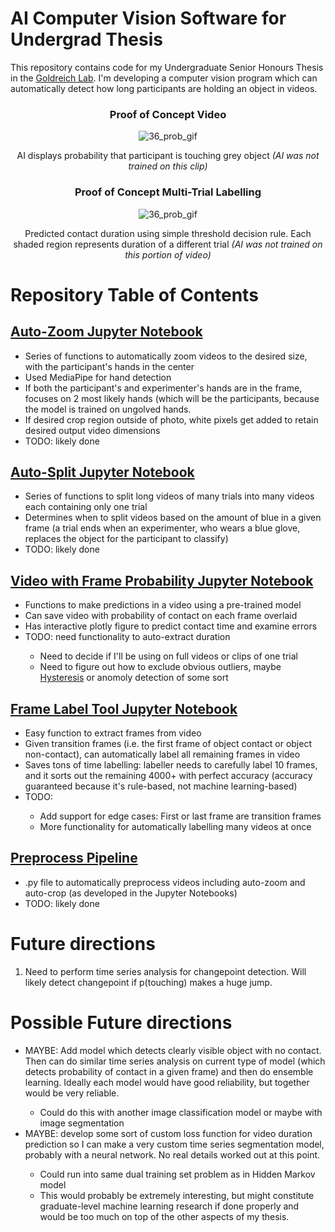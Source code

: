 <H1>AI Computer Vision Software for Undergrad Thesis</H1>
This repository contains code for my Undergraduate Senior Honours Thesis in the <a href="https://pnb.mcmaster.ca/goldreich-lab/CurrentRes.html#Modeling">Goldreich Lab</a>. I'm developing a computer vision program which can automatically detect how long participants are holding an object in videos. 


<div align="center">
  <H3>Proof of Concept Video</H3>
  <img src="https://github.com/nripstein/Undergrad-Thesis/assets/98430636/57cd803a-3eb8-490a-bf0a-eccc0afdff79" alt="36_prob_gif">
  <p>AI displays probability that participant is touching grey object <em>(AI was not trained on this clip)</em></p>
</div>

<div align="center">
  <H3>Proof of Concept Multi-Trial Labelling</H3>
  <img src="https://github.com/nripstein/Undergrad-Thesis/assets/98430636/e86df995-8077-45a6-8fb8-ea3ff3b7cd91" alt="36_prob_gif">
  <p>Predicted contact duration using simple threshold decision rule. Each shaded region represents duration of a different trial <em>(AI was not trained on this portion of video)</em></p>
</div>

<H1>Repository Table of Contents</H1>

<h2><a href="https://github.com/nripstein/Undergrad-Thesis/blob/f4da48ca9171c976b927834e5edd429a2aac971c/vid_resize_experiments.ipynb">Auto-Zoom Jupyter Notebook</a></h2>
<ul>
  <li>Series of functions to automatically zoom videos to the desired size, with the participant's hands in the center</li>
  <li>Used MediaPipe for hand detection</li>
  <li>If both the participant's and experimenter's hands are in the frame, focuses on 2 most likely hands (which will be the participants, because the model is trained on ungolved hands.</li>
  <li>If desired crop region outside of photo, white pixels get added to retain desired output video dimensions</li>
  <li>TODO: likely done</li>
</ul>

<h2><a href=https://github.com/nripstein/Undergrad-Thesis/blob/1289033fb0fdacfc70460d9e0328bb9dff3f371e/vid_len_experiments.ipynb">Auto-Split Jupyter Notebook</a></h2>
<ul>
  <li>Series of functions to split long videos of many trials into many videos each containing only one trial</li>
  <li>Determines when to split videos based on the amount of blue in a given frame (a trial ends when an experimenter, who wears a blue glove, replaces the object for the participant to classify)</li>
  <li>TODO: likely done</li>
</ul>
<h2><a href="https://github.com/nripstein/Undergrad-Thesis/blob/922036882ffbd9af599c081a54eedfc0f20cdcb4/vid_classifier_exp.ipynb">Video with Frame Probability Jupyter Notebook</a></h2>
<ul>
  <li>Functions to make predictions in a video using a pre-trained model</li>
  <li>Can save video with probability of contact on each frame overlaid</li>
  <li>Has interactive plotly figure to predict contact time and examine errors</li>
  <li>TODO: need functionality to auto-extract duration</li>
  <ul>
      <li>Need to decide if I'll be using on full videos or clips of one trial</li>
    <li>Need to figure out how to exclude obvious outliers, maybe <a href="https://en.wikipedia.org/wiki/Hysteresis">Hysteresis</a> or anomoly detection of some sort</li>
    </ul>
</ul>
<h2><a href="https://github.com/nripstein/Undergrad-Thesis/blob/629c88d6e1af0eada75d89550a93fd6de80fea4b/frame_label.ipynb">Frame Label Tool Jupyter Notebook</a></h2>
<ul>
  <li>Easy function to extract frames from video</li>
  <li>Given transition frames (i.e. the first frame of object contact or object non-contact), can automatically label all remaining frames in video</li>
  <li>Saves tons of time labelling: labeller needs to carefully label 10 frames, and it sorts out the remaining 4000+ with perfect accuracy (accuracy guaranteed because it's rule-based, not machine learning-based)</li>
  <li>TODO:</li>
  <ul>
  <li>Add support for edge cases: First or last frame are transition frames</li>
  <li>More functionality for automatically labelling many videos at once</li>
  </ul>
</ul>
<h2><a href="https://github.com/nripstein/Undergrad-Thesis/blob/629c88d6e1af0eada75d89550a93fd6de80fea4b/preprocess_pipeline.py">Preprocess Pipeline</a></h2>
<ul>
  <li>.py file to automatically preprocess videos including auto-zoom and auto-crop (as developed in the Jupyter Notebooks)</li>
  <li>TODO: likely done</li>
</ul>

<H1>Future directions</H1>
<ol>
<li>Need to perform time series analysis for changepoint detection. Will likely detect changepoint if p(touching) makes a huge jump. </li>
</ol>

<H1>Possible Future directions</H1>
<ul>
  <li>MAYBE: Add model which detects clearly visible object with no contact. Then can do similar time series analysis on current type of model (which detects probability of contact in a given frame) and then do ensemble learning. Ideally each model would have good reliability, but together would be very reliable.</li>
  <ul><li>Could do this with another image classification model or maybe with image segmentation</li></ul>
  <li>MAYBE: develop some sort of custom loss function for video duration prediction so I can make a very custom time series segmentation model, probably with a neural network. No real details worked out at this point.</li>
  <ul>
  <li>Could run into same dual training set problem as in Hidden Markov model</li>
  <li>This would probably be extremely interesting, but might constitute graduate-level machine learning research if done properly and would be too much on top of the other aspects of my thesis.</li>
  </ul>
  </ul>
